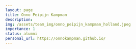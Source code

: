 ```yaml
---
layout: page
title: Onno Peipijn Kampman
description:
img: /assets/team_img/onno_peipijn_kampman_holland.jpeg
importance: 1
status: alumni
personal_url: https://onnokampman.github.io/
---
```

